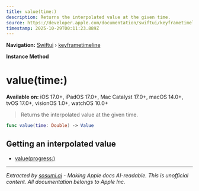 ```yaml
---
title: value(time:)
description: Returns the interpolated value at the given time.
source: https://developer.apple.com/documentation/swiftui/keyframetimeline/value(time:)
timestamp: 2025-10-29T00:11:23.889Z
---
```


**Navigation:** [Swiftui](/documentation/swiftui) › [keyframetimeline](/documentation/swiftui/keyframetimeline)

**Instance Method**

# value(time:)

**Available on:** iOS 17.0+, iPadOS 17.0+, Mac Catalyst 17.0+, macOS 14.0+, tvOS 17.0+, visionOS 1.0+, watchOS 10.0+

> Returns the interpolated value at the given time.

```swift
func value(time: Double) -> Value
```

## Getting an interpolated value

- [value(progress:)](/documentation/swiftui/keyframetimeline/value(progress:))

---

*Extracted by [sosumi.ai](https://sosumi.ai) - Making Apple docs AI-readable.*
*This is unofficial content. All documentation belongs to Apple Inc.*
